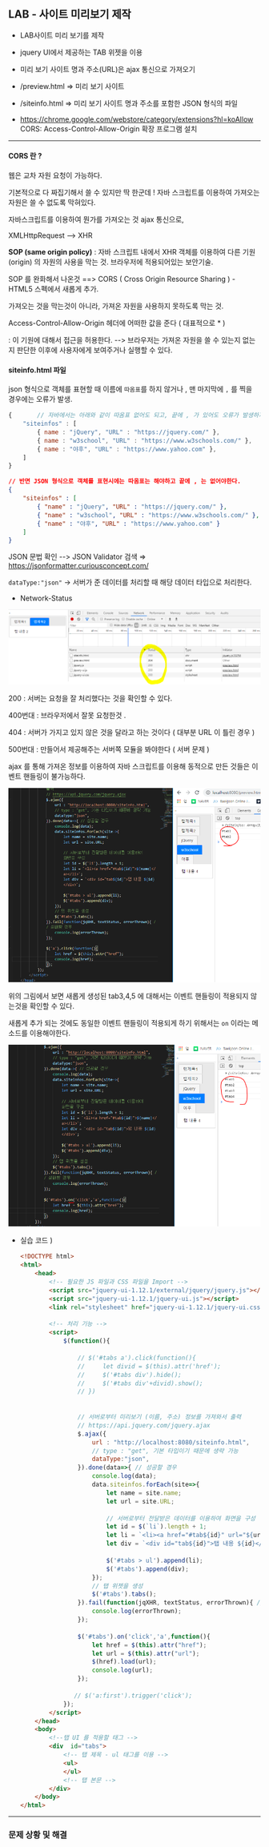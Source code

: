 ## LAB - 사이트 미리보기 제작

- LAB사이트 미리 보기를 제작

- jquery UI에서 제공하는 TAB 위젯을 이용
- 미리 보기 사이트 명과 주소(URL)은 ajax 통신으로 가져오기
- /preview.html ⇒ 미리 보기 사이트 
- /siteinfo.html ⇒ 미리 보기 사이트 명과 주소를 포함한 JSON 형식의 파일



- https://chrome.google.com/webstore/category/extensions?hl=koAllow CORS: Access-Control-Allow-Origin 확장 프로그램 설치





---



#### CORS 란 ? 



웹은 교차 자원 요청이 가능하다. 

기본적으로 다 짜집기해서 쓸 수 있지만 딱 한군데 ! 자바 스크립트를 이용하여 가져오는 자원은 쓸 수 없도록 막혀있다. 



자바스크립트를 이용하여 뭔가를 가져오는 것 ajax 통신으로, 





XMLHttpRequest --> XHR 



**SOP (same origin policy)** :  자바 스크립트 내에서 XHR 객체를 이용하여 다른 기원(origin) 의 자원의 사용을 막는 것. 브라우저에 적용되어있는 보안기술. 



SOP 를 완화해서 나온것 ==> CORS ( Cross Origin Resource Sharing ) - HTML5 스펙에서 새롭게 추가. 

가져오는 것을 막는것이 아니라, 가져온 자원을 사용하지 못하도록 막는 것. 



Access-Control-Allow-Origin 헤더에 어떠한 값을 준다 ( 대표적으로 * ) 

: 이 기원에 대해서 접근을 허용한다. --> 브라우저는 가져온 자원을 쓸 수 있는지 없는지 판단한 이후에 사용자에게 보여주거나 실행할 수 있다. 



#### siteinfo.html 파일 

json 형식으로 객체를 표현할 때 이름에 `따옴표`를 하지 않거나 , 맨 마지막에 `,` 를 찍을 경우에는 오류가 발생. 

```javascript
{		// 자바에서는 아래와 같이 따옴표 없어도 되고, 끝에 , 가 있어도 오류가 발생하지 않는다. 
    "siteinfos" : [
        { name : "jQuery", "URL" : "https://jquery.com/" }, 
        { name : "w3school", "URL" : "https://www.w3schools.com/" }, 
        { name : "야후", "URL" : "https://www.yahoo.com" },
    ]
}
```

```json
// 반면 JSON 형식으로 객체를 표현시에는 따옴표는 해야하고 끝에 , 는 없어야한다. 
{
    "siteinfos" : [
        { "name" : "jQuery", "URL" : "https://jquery.com/" }, 
        { "name" : "w3school", "URL" : "https://www.w3schools.com/" }, 
        { "name" : "야후", "URL" : "https://www.yahoo.com" }
    ]
}
```

JSON 문법 확인 --> JSON Validator 검색 ⇒ https://jsonformatter.curiousconcept.com/





`dataType:"json"` -> 서버가 준 데이터를 처리할 때 해당 데이터 타입으로 처리한다. 



- Network-Status

![image-20200131134348714](images/image-20200131134348714.png)



200 : 서버는 요청을 잘 처리했다는 것을 확인할 수 있다. 

400번대 : 브라우저에서 잘못 요청한것 . 

404 : 서버가 가지고 있지 않은 것을 달라고 하는 것이다 ( 대부분 URL 이 틀린 경우 )

500번대 : 만들어서 제공해주는 서버쪽 모듈을 봐야한다 ( 서버 문제 )





ajax 를 통해 가져온 정보를 이용하여 자바 스크립트를 이용해 동적으로 만든 것들은 이벤트 핸들링이 불가능하다. 

![image-20200131142524270](images/image-20200131142524270.png)

위의 그림에서 보면 새롭게 생성된 tab3,4,5 에 대해서는 이벤트 핸들링이 적용되지 않는것을 확인할 수 있다. 



새롭게 추가 되는 것에도 동일한 이벤트 핸들링이 적용되게 하기 위해서는 `on` 이라는 메소드를 이용해야한다.

![image-20200131142646308](images/image-20200131142646308.png)





- 실습 코드 ) 

  ```html
  <!DOCTYPE html>
  <html>
      <head>
          <!-- 필요한 JS 파일과 CSS 파일을 Import -->
          <script src="jquery-ui-1.12.1/external/jquery/jquery.js"></script>"
          <script src="jquery-ui-1.12.1/jquery-ui.js"></script>
          <link rel="stylesheet" href="jquery-ui-1.12.1/jquery-ui.css">
          
          <!-- 처리 기능 -->
          <script>
              $(function(){
  
                  // $('#tabs a').click(function(){
                  //     let divid = $(this).attr('href'); 
                  //     $('#tabs div').hide(); 
                  //     $('#tabs div'+divid).show(); 
                  // })
                  
  
                  // 서버로부터 미리보기 (이름, 주소) 정보를 가져와서 출력 
                  // https://api.jquery.com/jquery.ajax
                  $.ajax({
                      url : "http://localhost:8080/siteinfo.html",
                      // type : "get", 기본 타입이기 때문에 생략 가능 
                      dataType:"json",
                  }).done(data=>{ // 성공할 경우 
                      console.log(data);
                      data.siteinfos.forEach(site=>{
                          let name = site.name; 
                          let url = site.URL; 
  
                          // 서버로부터 전달받은 데이터를 이용하여 화면을 구성
                          let id = $(`li`).length + 1; 
                          let li = `<li><a href="#tab${id}" url="${url}">${name}</a></li>`; 
                          let div = `<div id="tab${id}">탭 내용 ${id}</div>`;
  
                          $('#tabs > ul').append(li);
                          $('#tabs').append(div);
                      });
                      // 탭 위젯을 생성 
                      $('#tabs').tabs(); 
                  }).fail(function(jqXHR, textStatus, errorThrown){ // 실패할 경우 
                      console.log(errorThrown);
                  });
  
                  $('#tabs').on('click','a',function(){
                      let href = $(this).attr("href");
                      let url = $(this).attr("url");
                      $(href).load(url);
                      console.log(url);
                  });
  
                 // $('a:first').trigger('click');
              });
          </script>
      </head>
      <body>
          <!--탭 UI 를 적용할 태그 -->
          <div  id="tabs">
              <!-- 탭 제목 - ul 태그를 이용 -->
              <ul>
              </ul>
              <!-- 탭 본문 -->
          </div>
      </body>
  </html>
  ```

  













---

### 문제 상황 및 해결 



